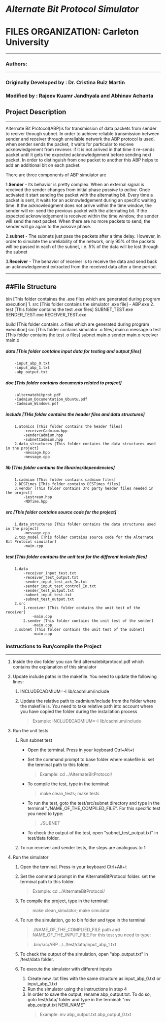 # *Alternate Bit Protocol Simulator*

# FILES ORGANIZATION: Carleton University
---
### Authors:  
---
### Originally Developed by	: Dr. Cristina Ruiz Martin
### Modified by				: Rajeev Kuamr Jandhyala and Abhinav Achanta

## Project Description
---
Alternate Bit Protocol(ABP)is for transmission of data packets from sender to reciver through subnet. In order to achieve reliable transmission between sender and receiver through unreliable network the ABP protocol is used. when sender sends the packet, it waits for particular to recieve acknowledgement from reviever. if it is not arrived in that time it re-sends packet until it gets the expected acknowledgement before sending next packet. In order to distinguish from one packet to another this ABP helps to add an additional bit on each packet. 

There are three components of ABP simulator are 

1.**Sender** - Its behavior is pretty complex. When an external signal is received the sender changes from initial phase *passive* to *active*. Once activated it start sending the packet with the alternating bit. Every time a packet is sent, it waits for an acknowledgement during an specific waiting time. It the acknowledgment does not arrive within the time window, the sender will re- send the previous packet with the alternating bit. If the expected acknowledgement is received within the time window, the sender will send the next packet. When there are no more packets to send, the sender will go again to the *passive* phase.

2.**subnet** - The subnets just pass the packets after a time delay. However, in order to simulate the unreliability of the network, only 95% of the packets will be passed in each of the subnet, i.e. 5% of the data will be lost through the subnet

3.**Receiver** - The behavior of receiver is to receive the data and send back an acknowledgement extracted from the received data after a time period.

---

##File Structure
---

bin [This folder containes the .exe files which are generated during program execution]
	1. src [This folder contains the simulator .exe file]
		- ABP.exe
	2. test [This folder contains the test .exe files]
		SUBNET_TEST.exe
		SENDER_TEST.exe
		RECEIVER_TEST.exe
		
build [This folder contains .o files which are generated during program execution]
	src [This folder contains simulator .o files]
		main.o
		message.o
	test [This folder contains the test .o files]
		subnet
			main.o
		sender
			main.o
		receiver
			main.o
			
##### data [This folder contains input data for testing and output files]
		-input_abp_0.txt
		-input_abp_1.txt
		-abp_output.txt
	
##### doc [This folder contains documents related to project]
		-alternatebitprot.pdf
		-Cadmium_Documentation_Ubuntu.pdf
		-Cadmium_Windows.pdf
		
##### include [THis folder contains the header files and data structures]
	  	1.atomics [This folder contains the header files]
			-receiverCadmium.hpp
			-senderCadmium.hpp
			-subnetCadmium.hpp
		2.data_structures [This folder contains the data structures used in the project]
			-message.hpp
			-message.cpp

##### lib [This folder contains the libraries/dependencies]
		1.cadmium [This folder contains cadmium files]
		2.DESTimes [This folder contains DESTimes files]
		3.vendor [This folder contains 3rd party header files needed in the project]
			-iestream.hpp
			-NDTime.hpp
		
##### src [This folder contains source code for the project]
		1.data_structures [This folder contains the data structures used in the project]
			-message.cpp
		2.top_model [This folder contains source code for the Alternate Bit Protocol simulator]	
			-main.cpp

##### test [This folder contains the unit test for the different include files]
		1.data
			-receiver_input_test.txt
			-receiver_test_output.txt
			-sender_input_test_ack_In.txt
			-sender_input_test_control_In.txt
			-sender_test_output.txt
			-subnet_input_test.txt
			-subnet_test_output.txt
		2.src
			1.receiver [This folder contains the unit test of the receiver]
				-main.cpp
			2.sender [This folder contains the unit test of the sender]
				-main.cpp
		3.subnet [This folder contains the unit test of the subnet]
				-main.cpp

### instructions to Run/compile the Project
---


1. Inside the doc folder you can find alternatebitprotocol.pdf which contains the explanation of this simulator

2. Update include paths in the makefile. You need to update the following lines:
	1. INCLUDECADMIUM=-I lib/cadmium/include
    2. Update the relative path to cadmium/include from the folder where the makefile is. You need to take relative path into account where you have copied the folder during the installation process

		> Example: INCLUDECADMIUM=-I lib/cadmium/include
    
3. Run the unit tests
	1. Run subnet test

		- Open the terminal. Press in your keyboard Ctrl+Alt+t

		- Set the command prompt to base folder where makefile is. set the terminal path to this folder.

			> Example: cd ../AlternateBitProtocol/
		
		- To compile the test, type in the terminal:

		    > make clean_tests; make tests

		- To run the test, goto the test/src/subnet directory and type in the terminal "./NAME_OF_THE_COMPILED_FILE". For this specific test you need to type:

			> ./SUBNET

		- To check the output of the test, open  "subnet_test_output.txt" in test/data folder.

	2. To run receiver and sender tests, the steps are analogous to 1
			
4. Run the simulator
	1. Open the terminal. Press in your keyboard Ctrl+Alt+t
	2. Set the command prompt in the AlternateBitProtocol folder. set the terminal path to this folder.

		> Example: cd ../AlternateBitProtocol/

	3. To compile the project, type in the terminal:

		> make clean_simulator; make simulator

	4. To run the simulation, go to bin folder and type in the terminal 

		> ./NAME_OF_THE_COMPLIED_FILE path and NAME_OF_THE_INPUT_FILE.For this test you need to type: 

		> .bin/src/ABP ../../test/data/input_abp_1.txt

	5. To check the output of the simulation, open  "abp_output.txt" in /test/data folder.

	6.  To execute the simulator with different inputs
		1. Create new .txt files with the same structure as input_abp_0.txt or input_abp_1.txt
		2. Run the simulator using the instructions in step 4
		3. In order to save the output, rename abp_output.txt. To do so, goto test/data/ folder and type in the terminal:
			"mv abp_output.txt NEW_NAME"	
			> Example: mv abp_output.txt abp_output_0.txt
		 		